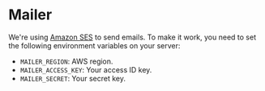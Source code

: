 # Mailer

We're using [Amazon SES](https://aws.amazon.com/ses/) to send emails. To make it work, you need to set the following environment variables on your server:

- `MAILER_REGION`: AWS region.
- `MAILER_ACCESS_KEY`: Your access ID key.
- `MAILER_SECRET`: Your secret key.
